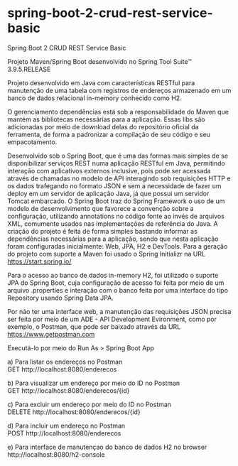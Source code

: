 # spring-boot-2-crud-rest-service-basic
Spring Boot 2 CRUD REST Service Basic

Projeto Maven/Spring Boot desenvolvido no Spring Tool Suite™ 3.9.5.RELEASE

Projeto desenvolvido em Java com características RESTful para manutenção de uma tabela com registros de endereços armazenado em um banco de dados relacional in-memory conhecido como H2.

O gerenciamento dependências está sob a responsabilidade do Maven que mantém as bibliotecas necessárias para a aplicação. Essas libs são adicionadas por meio de download delas do repositório oficial da ferramenta, de forma a padronizar a compilação de seu código e seu empacotamento. 

Desenvolvido sob o Spring Boot, que é uma das formas mais simples de se disponibilizar serviços REST numa aplicação RESTful em Java, permitindo interação com aplicativos externos inclusive, pois pode ser acessada através de chamadas no modelo de API interagindo sob requisições HTTP e os dados trafegando no formato JSON e sem a necessidade de fazer um deploy em um servidor de aplicação Java, já que possui um servidor Tomcat embarcado. O Spring Boot traz do Spring Framework o uso de um modelo de desenvolvimento que favorece a convenção sobre a configuração, utilizando annotations no código fonte ao invés de arquivos XML, comumente usados nas implementações de referência do Java. A criação do projeto é feita de forma simples bastando informar as dependências necessárias para a aplicação, sendo que nesta aplicação foram configuradas inicialmente: Web, JPA, H2 e DevTools. Para a geração do projeto com suporte a Maven foi usado o Spring Initializr na URL https://start.spring.io/

Para o acesso ao banco de dados in-memory H2, foi utilizado o suporte JPA do Spring Boot, cuja configuração de acesso foi feita por meio de um arquivo .properties e interação com o banco feita por uma interface do tipo Repository usando Spring Data JPA.

Por não ter uma interface web, a manutenção das requisições JSON precisa ser feita por meio de um ADE - API Development Evironment, como por exemplo, o Postman, que pode ser baixado através da URL https://www.getpostman.com

Executá-lo por meio do Run As > Spring Boot App

a) Para listar os endereços no Postman  
GET http://localhost:8080/enderecos

b) Para visualizar um endereço por meio do ID no Postman  
GET http://localhost:8080/enderecos/{id}

c) Para excluir um endereço por meio do ID no Postman  
DELETE http://localhost:8080/enderecos/{id}

d) Para incluir um endereço no Postman  
POST http://localhost:8080/enderecos

e) Para interface de manutençao do banco de dados H2 no browser  
http://localhost:8080/h2-console
